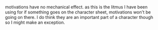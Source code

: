 motivations have no mechanical effect. as this is the litmus I have been using for if something goes on the character sheet, motivations won't be going on there. I do think they are an important part of a character though so I might make an exception.